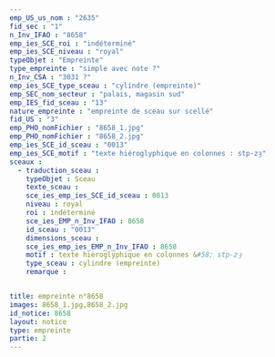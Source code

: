 ```yaml
---
emp_US_us_nom : "2635"
fid_sec : "1"
n_Inv_IFAO : "8658"
emp_ies_SCE_roi : "indéterminé"
emp_ies_SCE_niveau : "royal"
typeObjet : "Empreinte"
type_empreinte : "simple avec note ?"
n_Inv_CSA : "3031 ?"
emp_ies_SCE_type_sceau : "cylindre (empreinte)"
emp_SEC_nom_secteur : "palais, magasin sud"
emp_IES_fid_sceau : "13"
nature_empreinte : "empreinte de sceau sur scellé"
fid_US : "3"
emp_PHO_nomFichier : "8658_1.jpg"
emp_PHO_nomFichier : "8658_2.jpg"
emp_ies_SCE_id_sceau : "0013"
emp_ies_SCE_motif : "texte hiéroglyphique en colonnes : stp-zȝ"
sceaux :
  - traduction_sceau : 
    typeObjet : Sceau
    texte_sceau : 
    sce_ies_emp_ies_SCE_id_sceau : 0013
    niveau : royal
    roi : indéterminé
    sce_ies_EMP_n_Inv_IFAO : 8658
    id_sceau : "0013"
    dimensions_sceau : 
    sce_ies_emp_ies_EMP_n_Inv_IFAO : 8658
    motif : texte hiéroglyphique en colonnes &#58; stp-zȝ
    type_sceau : cylindre (empreinte)
    remarque : 


title: empreinte n°8658
images: 8658_1.jpg,8658_2.jpg
id_notice: 8658
layout: notice
type: empreinte
partie: 2
---
```


